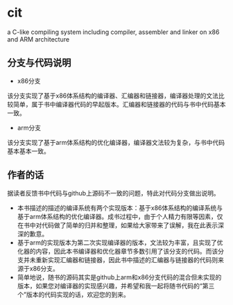 # cit
a C-like compiling system including compiler, assembler and linker on x86 and ARM architecture

## 分支与代码说明

* x86分支

该分支实现了基于x86体系结构的编译器、汇编器和链接器，编译器处理的文法比较简单，属于书中编译器代码的早起版本。汇编器和链接器的代码与书中代码基本一致。

* arm分支

该分支实现了基于arm体系结构的优化编译器，编译器文法较为复杂，与书中代码基本基本一致。

## 作者的话

据读者反馈书中代码与github上源码不一致的问题，特此对代码分支做出说明。
* 本书描述的描述的编译系统有两个实现版本：基于x86体系结构的编译系统与基于arm体系结构的优化编译器。成书过程中，由于个人精力有限等因素，仅在书中对代码做了简单的归并和整理，如果给大家带来了误解，我在此表示深深的歉意。
* 基于arm的实现版本为第二次实现编译器的版本，文法较为丰富，且实现了优化器的内容，因此本书编译器和优化器章节多数引用了该分支的代码。而该分支并未重新实现汇编器和链接器，因此书中描述的汇编器与链接器的代码则来源于x86分支。
* 简单地说，随书的源码其实是github上arm和x86分支代码的混合但未实现的版本，如果您对编译器的实现感兴趣，并希望和我一起将随书代码的“第三个”版本的代码实现的话，欢迎您的到来。
